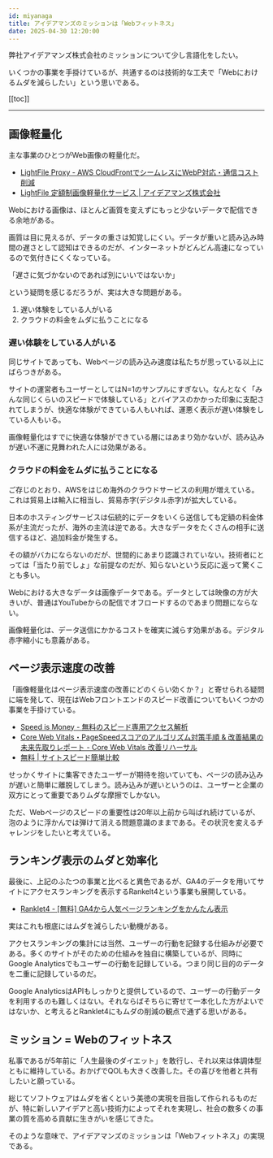 ```yaml
---
id: miyanaga
title: アイデアマンズのミッションは「Webフィットネス」
date: 2025-04-30 12:20:00
---
```


弊社アイデアマンズ株式会社のミッションについて少し言語化をしたい。

いくつかの事業を手掛けているが、共通するのは技術的な工夫で「Webにおけるムダを減らしたい」という思いである。

[[toc]]

---

## 画像軽量化

主な事業のひとつがWeb画像の軽量化だ。

- [LightFile Proxy - AWS CloudFrontでシームレスにWebP対応・通信コスト削減](https://www.lightfile-proxy.net/)
- [LightFile 定額制画像軽量化サービス | アイデアマンズ株式会社](https://www.ideamans.com/lightfile/)

Webにおける画像は、ほとんど画質を変えずにもっと少ないデータで配信できる余地がある。

画質は目に見えるが、データの重さは知覚しにくい。データが重いと読み込み時間の遅さとして認知はできるのだが、インターネットがどんどん高速になっているので気付きにくくなっている。

「遅さに気づかないのであれば別にいいではないか」

という疑問を感じるだろうが、実は大きな問題がある。

1. 遅い体験をしている人がいる
2. クラウドの料金をムダに払うことになる

### 遅い体験をしている人がいる

同じサイトであっても、Webページの読み込み速度は私たちが思っている以上にばらつきがある。

サイトの運営者もユーザーとしてはN=1のサンプルにすぎない。なんとなく「みんな同じくらいのスピードで体験している」とバイアスのかかった印象に支配されてしまうが、快適な体験ができている人もいれば、運悪く表示が遅い体験をしている人もいる。

画像軽量化はすでに快適な体験ができている層にはあまり効かないが、読み込みが遅い不運に見舞われた人には効果がある。

### クラウドの料金をムダに払うことになる

ご存じのとおり、AWSをはじめ海外のクラウドサービスの利用が増えている。これは貿易上は輸入に相当し、貿易赤字(デジタル赤字)が拡大している。

日本のホスティングサービスは伝統的にデータをいくら送信しても定額の料金体系が主流だったが、海外の主流は逆である。大きなデータをたくさんの相手に送信するほど、追加料金が発生する。

その額がバカにならないのだが、世間的にあまり認識されていない。技術者にとっては「当たり前でしょ」な前提なのだが、知らないという反応に返って驚くことも多い。

Webにおける大きなデータは画像データである。データとしては映像の方が大きいが、普通はYouTubeからの配信でオフロードするのであまり問題にならない。

画像軽量化は、データ送信にかかるコストを確実に減らす効果がある。デジタル赤字縮小にも意義がある。

## ページ表示速度の改善

「画像軽量化はページ表示速度の改善にどのくらい効くか？」と寄せられる疑問に端を発して、現在はWebフロントエンドのスピード改善についてもいくつかの事業を手掛けている。

- [Speed is Money - 無料のスピード専用アクセス解析](https://speedis.money/)
- [Core Web Vitals・PageSpeedスコアのアルゴリズム対策手順 &amp; 改善結果の未来先取りレポート - Core Web Vitals 改善リハーサル](https://www.ideamans.com/lp1/core-web-vitals-rehearsal/)
- [無料 | サイトスピード簡単比較](https://sitespeed-hikaku.com/)

せっかくサイトに集客できたユーザーが期待を抱いていても、ページの読み込みが遅いと簡単に離脱してしまう。読み込みが遅いというのは、ユーザーと企業の双方にとって重要でありムダな摩擦でしかない。

ただ、Webページのスピードの重要性は20年以上前から叫ばれ続けているが、泡のように浮かんでは弾けて消える問題意識のままである。その状況を変えるチャレンジをしたいと考えている。

## ランキング表示のムダと効率化

最後に、上記のふたつの事業と比べると異色であるが、GA4のデータを用いてサイトにアクセスランキングを表示するRankelt4という事業も展開している。

- [Ranklet4 - \[無料\] GA4から人気ページランキングをかんたん表示](https://ranklet4.com/)

実はこれも根底にはムダを減らしたい動機がある。

アクセスランキングの集計には当然、ユーザーの行動を記録する仕組みが必要である。多くのサイトがそのための仕組みを独自に構築しているが、同時にGoogle Analyticsでもユーザーの行動を記録している。つまり同じ目的のデータを二重に記録しているのだ。

Google AnalyticsはAPIもしっかりと提供しているので、ユーザーの行動データを利用するのも難しくはない。それならばそちらに寄せて一本化した方がよいではないか、と考えるとRanklet4にもムダの削減の観点で通ずる思いがある。

## ミッション = Webのフィットネス

私事であるが5年前に「人生最後のダイエット」を敢行し、それ以来は体調体型ともに維持している。おかげでQOLも大きく改善した。その喜びを他者と共有したいと願っている。

総じてソフトウェアはムダを省くという美徳の実現を目指して作られるものだが、特に新しいアイデアと高い技術力によってそれを実現し、社会の数多くの事業の質を高める貢献に生きがいを感じてきた。

そのような意味で、アイデアマンズのミッションは「Webフィットネス」の実現である。

